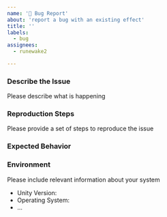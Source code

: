 ```yaml
---
name: '🐞 Bug Report'
about: 'report a bug with an existing effect'
title: ''
labels:
  - bug
assignees:
  - runewake2

---
```


### Describe the Issue

Please describe what is happening

### Reproduction Steps

Please provide a set of steps to reproduce the issue

### Expected Behavior

### Environment

Please include relevant information about your system

* Unity Version:
* Operating System:
* ...